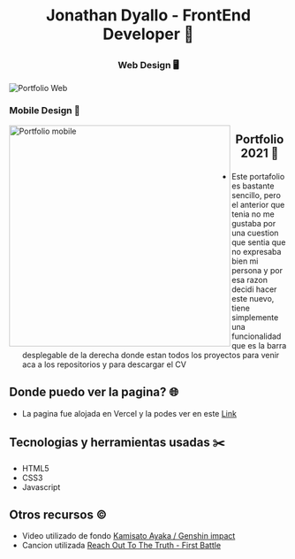 # <p align="center"> Jonathan Dyallo - FrontEnd Developer 🎨</p>

### <p align="center">Web Design 🖥️</p>
<img alt="Portfolio Web" src="https://i.imgur.com/sle7ldG.png">

### <p align="left">Mobile Design 📱</p>
<img align="left" alt="Portfolio mobile" width="400px" src="https://i.imgur.com/Wci5vFj.png">

## <p align="center">Portfolio 2021 📁</p>
- Este portafolio es bastante sencillo, pero el anterior que tenia no me gustaba por una cuestion que sentia que no expresaba bien mi persona y por esa razon decidi hacer este nuevo,
tiene simplemente una funcionalidad que es la barra desplegable de la derecha donde estan todos los proyectos para venir aca a los repositorios y para descargar el CV


## Donde puedo ver la pagina? 🌐

* La pagina fue alojada en Vercel y la podes ver en este [Link](https://portfolio-jd.vercel.app/)

## Tecnologias y herramientas usadas ✂️

* HTML5
* CSS3
* Javascript

## Otros recursos ©️

* Video utilizado de fondo [Kamisato Ayaka / Genshin impact](https://steamcommunity.com/sharedfiles/filedetails/?id=2565118060&searchtext=)
* Cancion utilizada [Reach Out To The Truth - First Battle](https://www.youtube.com/watch?v=5cbjrTNSq0I)
